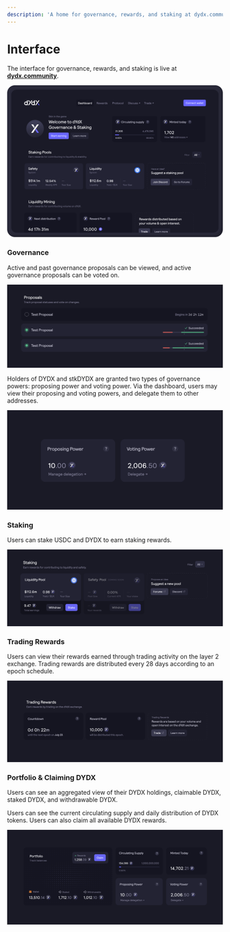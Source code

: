 ```yaml
---
description: 'A home for governance, rewards, and staking at dydx.community'
---
```


# Interface

The interface for governance, rewards, and staking is live at [**dydx.community**](https://dydx.community).

![Earn &amp; claim rewards, or vote on proposals](../.gitbook/assets/image%20%2852%29.png)

### Governance

Active and past governance proposals can be viewed, and active governance proposals can be voted on.

![Track proposal status and vote on changes](../.gitbook/assets/image%20%2816%29.png)

Holders of DYDX and stkDYDX are granted two types of governance powers: proposing power and voting power. Via the dashboard, users may view their proposing and voting powers, and delegate them to other addresses.

![Delegate your proposing and voting powers](../.gitbook/assets/image%20%2814%29%20%281%29.png)

### Staking

Users can stake USDC and DYDX to earn staking rewards.

![Stake funds to receive rewards](../.gitbook/assets/image%20%2817%29.png)

### Trading Rewards

Users can view their rewards earned through trading activity on the layer 2 exchange. Trading rewards are distributed every 28 days according to an epoch schedule.

![Trade to receive rewards](../.gitbook/assets/image%20%281%29.png)

### Portfolio & Claiming DYDX

Users can see an aggregated view of their DYDX holdings, claimable DYDX, staked DYDX, and withdrawable DYDX.

Users can see the current circulating supply and daily distribution of DYDX tokens. Users can also claim all available DYDX rewards.

![Claim your rewards](../.gitbook/assets/image%20%2815%29.png)

